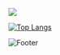 <a href="https://www.kaggle.com/qkrdyddnr"><img src="https://img.shields.io/badge/Kaggle-20BEFF?style=flat-square&logo=Kaggle&logoColor=blue"/></a>


[![Top Langs](https://github-readme-stats.vercel.app/api/top-langs/?username=yongukpark)](https://github.com/yongukpark/github-readme-stats)

![Footer](https://capsule-render.vercel.app/api?type=waving&color=auto&height=200&section=footer)

